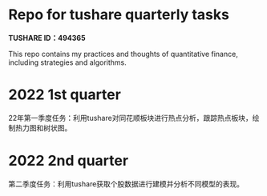# Repo for tushare quarterly tasks
**TUSHARE ID：494365**

This repo contains my practices and thoughts of quantitative finance, including strategies and algorithms.
# 2022 1st quarter
22年第一季度任务：利用tushare对同花顺板块进行热点分析，跟踪热点板块，绘制热力图和树状图。
# 2022 2nd quarter
第二季度任务：利用tushare获取个股数据进行建模并分析不同模型的表现。
